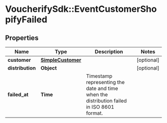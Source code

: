 # VoucherifySdk::EventCustomerShopifyFailed

## Properties

| Name | Type | Description | Notes |
| ---- | ---- | ----------- | ----- |
| **customer** | [**SimpleCustomer**](SimpleCustomer.md) |  | [optional] |
| **distribution** | **Object** |  | [optional] |
| **failed_at** | **Time** | Timestamp representing the date and time when the distribution failed in ISO 8601 format. |  |

